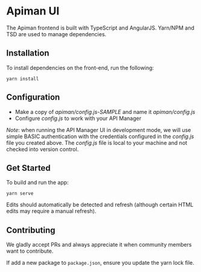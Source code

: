# Apiman UI

The Apiman frontend is built with TypeScript and AngularJS. Yarn/NPM and TSD are used to manage dependencies.

## Installation

To install dependencies on the front-end, run the following:

`yarn install`

## Configuration

* Make a copy of *apiman/config.js-SAMPLE* and name it *apiman/config.js*
* Configure *config.js* to work with your API Manager

_Note_: when running the API Manager UI in development mode, we will use simple BASIC authentication
with the credentials configured in the *config.js* file you created above. The *config.js*
file is local to your machine and not checked into version control.

## Get Started

To build and run the app:

`yarn serve`

Edits should automatically be detected and refresh (although certain HTML edits may require a manual refresh).

## Contributing

We gladly accept PRs and always appreciate it when community members want to contribute.

If add a new package to `package.json`, ensure you update the yarn lock file.
